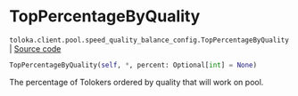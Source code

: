 # TopPercentageByQuality
`toloka.client.pool.speed_quality_balance_config.TopPercentageByQuality` | [Source code](https://github.com/Toloka/toloka-kit/blob/v1.1.0.post1/src/client/pool/speed_quality_balance_config.py#L26)

```python
TopPercentageByQuality(self, *, percent: Optional[int] = None)
```

The percentage of Tolokers ordered by quality that will work on pool.

